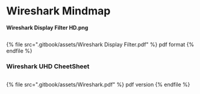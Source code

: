 # Wireshark Mindmap

**Wireshark Display Filter HD.png**

<figure><img src=".gitbook/assets/image (3).png" alt=""><figcaption></figcaption></figure>

{% file src=".gitbook/assets/Wireshark Display Filter.pdf" %}
pdf format
{% endfile %}

### Wireshark UHD CheetSheet

<figure><img src=".gitbook/assets/image.png" alt=""><figcaption></figcaption></figure>

{% file src=".gitbook/assets/Wireshark.pdf" %}
pdf version
{% endfile %}




